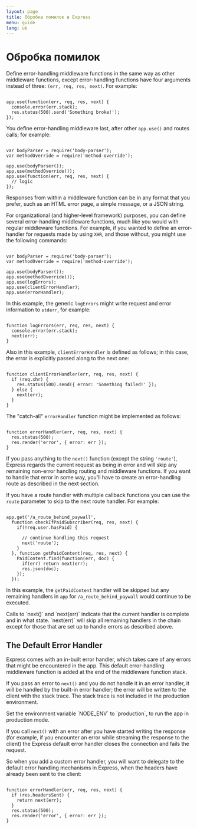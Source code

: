 ```yaml
---
layout: page
title: Обробка помилок в Express
menu: guide
lang: uk
---
```


# Обробка помилок

Define error-handling middleware functions in the same way as other middleware functions,
except error-handling functions have four arguments instead of three:
`(err, req, res, next)`. For example:

<pre><code class="language-javascript" translate="no">
app.use(function(err, req, res, next) {
  console.error(err.stack);
  res.status(500).send('Something broke!');
});
</code></pre>

You define error-handling middleware last, after other `app.use()` and routes calls; for example:

<pre><code class="language-javascript" translate="no">
var bodyParser = require('body-parser');
var methodOverride = require('method-override');

app.use(bodyParser());
app.use(methodOverride());
app.use(function(err, req, res, next) {
  // logic
});
</code></pre>

Responses from within a middleware function can be in any format that you prefer, such as an HTML error page, a simple message, or a JSON string.

For organizational (and higher-level framework) purposes, you can define
several error-handling middleware functions, much like you would with
regular middleware functions. For example, if you wanted to define an error-handler
for requests made by using `XHR`, and those without, you might use the following commands:

<pre><code class="language-javascript" translate="no">
var bodyParser = require('body-parser');
var methodOverride = require('method-override');

app.use(bodyParser());
app.use(methodOverride());
app.use(logErrors);
app.use(clientErrorHandler);
app.use(errorHandler);
</code></pre>

In this example, the generic `logErrors` might write request and
error information to `stderr`, for example:

<pre><code class="language-javascript" translate="no">
function logErrors(err, req, res, next) {
  console.error(err.stack);
  next(err);
}
</code></pre>

Also in this example, `clientErrorHandler` is defined as follows; in this case, the error is explicitly passed along to the next one:

<pre><code class="language-javascript" translate="no">
function clientErrorHandler(err, req, res, next) {
  if (req.xhr) {
    res.status(500).send({ error: 'Something failed!' });
  } else {
    next(err);
  }
}
</code></pre>

The "catch-all" `errorHandler` function might be implemented as follows:

<pre><code class="language-javascript" translate="no">
function errorHandler(err, req, res, next) {
  res.status(500);
  res.render('error', { error: err });
}
</code></pre>

If you pass anything to the `next()` function (except the string `'route'`), Express regards the current request as being in error and will skip any remaining non-error handling routing and middleware functions. If you want to handle that error in some way, you'll have to create an error-handling route as described in the next section.

If you have a route handler with multiple callback functions you can use the `route` parameter to skip to the next route handler. For example:

<pre><code class="language-javascript" translate="no">
app.get('/a_route_behind_paywall',
  function checkIfPaidSubscriber(req, res, next) {
    if(!req.user.hasPaid) {

      // continue handling this request
      next('route');
    }
  }, function getPaidContent(req, res, next) {
    PaidContent.find(function(err, doc) {
      if(err) return next(err);
      res.json(doc);
    });
  });
</code></pre>

In this example, the `getPaidContent` handler will be skipped but any remaining handlers in `app` for `/a_route_behind_paywall` would continue to be executed.

<div class="doc-box doc-info" markdown="1">
Calls to `next()` and `next(err)` indicate that the current handler is complete and in what state.  `next(err)` will skip all remaining handlers in the chain except for those that are set up to handle errors as described above.
</div>

## The Default Error Handler

Express comes with an in-built error handler, which takes care of any errors that might be encountered in the app. This default error-handling middleware function is added at the end of the middleware function stack.

If you pass an error to `next()` and you do not handle it in
an error handler, it will be handled by the built-in error handler; the error will be written to the client with the
stack trace. The stack trace is not included in the production environment.

<div class="doc-box doc-info" markdown="1">
Set the environment variable `NODE_ENV` to `production`, to run the app in production mode.
</div>

If you call `next()` with an error after you have started writing the
response (for example, if you encounter an error while streaming the
response to the client) the Express default error handler closes the
connection and fails the request.

So when you add a custom error handler, you will want to delegate to
the default error handling mechanisms in Express, when the headers
have already been sent to the client:

<pre><code class="language-javascript" translate="no">
function errorHandler(err, req, res, next) {
  if (res.headersSent) {
    return next(err);
  }
  res.status(500);
  res.render('error', { error: err });
}
</code></pre>

